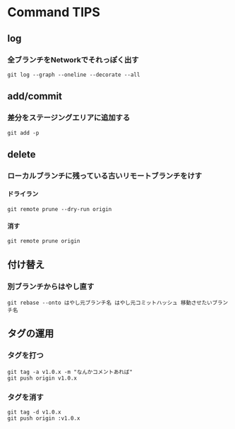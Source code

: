 # Command TIPS

## log

### 全ブランチをNetworkでそれっぽく出す

```
git log --graph --oneline --decorate --all
```

## add/commit

### 差分をステージングエリアに追加する

```
git add -p
```

## delete

### ローカルブランチに残っている古いリモートブランチをけす

#### ドライラン

```
git remote prune --dry-run origin
```

#### 消す

```
git remote prune origin
```

## 付け替え

### 別ブランチからはやし直す

```
git rebase --onto はやし元ブランチ名 はやし元コミットハッシュ 移動させたいブランチ名
```

## タグの運用

### タグを打つ

```
git tag -a v1.0.x -m "なんかコメントあれば"
git push origin v1.0.x
```

### タグを消す

```
git tag -d v1.0.x
git push origin :v1.0.x
```
